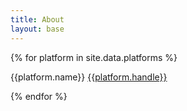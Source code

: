```yaml
---
title: About
layout: base
---
```


<link rel="stylesheet" type="text/css" href="assets/css/about.css">

<div id="platforms">

{% for platform in site.data.platforms %}
<p>
  <span class="platform">{{platform.name}}</span>
  <a class="handle"
     target="_blank"
     rel="noopener noreferrer"
     href="{{platform.href_fmt | replace: '<handle>', platform.handle}}">
    {{platform.handle}}
  </a>
</p>
{% endfor %}

</div>